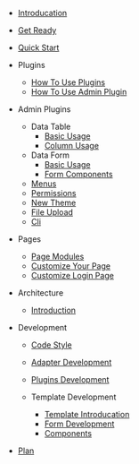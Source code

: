 * [Introducation](README)

* [Get Ready](install)

* [Quick Start](quick_start)

* Plugins

  * [How To Use Plugins](plugins/plugins)    
  * [How To Use Admin Plugin](plugins/admin) 

* Admin Plugins

  * Data Table
    * [Basic Usage](admin/table/basic)
    * [Column Usage](admin/table/column_usage)
  * Data Form
    * [Basic Usage](admin/form/basic)
    * [Form Components](admin/form/components)
  * [Menus](admin/menus) 
  * [Permissions](admin/rbac)
  * [New Theme](admin/theme)
  * [File Upload](admin/file)
  * [Cli](admin/cli)

* Pages

  * [Page Modules](pages/modules)    
  * [Customize Your Page](pages/pages)
  * [Customize Login Page](pages/login)  

* Architecture

  * [Introduction](architecture/introduction)

* Development

  * [Code Style](development/code_style)
  * [Adapter Development](development/adapter)
  * [Plugins Development](development/plugins)  
  * Template Development

    * [Template Introducation](development/template/template)     
    * [Form Development](development/template/form)         
    * [Components](development/template/components) 

* [Plan](plan)